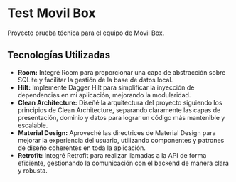 <h1>Test Movil Box</h1>
<p>Proyecto prueba técnica para el equipo de Movil Box.</p>
<h2>Tecnologías Utilizadas</h2> <ul>
        <li><strong>Room:</strong> Integré Room para proporcionar una capa de abstracción sobre SQLite y facilitar la gestión de la base de datos local.</li>
        <li><strong>Hilt:</strong> Implementé Dagger Hilt para simplificar la inyección de dependencias en mi aplicación, mejorando la modularidad.</li>
        <li><strong>Clean Architecture:</strong> Diseñé la arquitectura del proyecto siguiendo los principios de Clean Architecture, separando claramente las capas de presentación, dominio y datos para lograr un código más mantenible y escalable.</li>
        <li><strong>Material Design:</strong> Aproveché las directrices de Material Design para mejorar la experiencia del usuario, utilizando componentes y patrones de diseño coherentes en toda la aplicación.</li>
        <li><strong>Retrofit:</strong> Integré Retrofit para realizar llamadas a la API de forma eficiente, gestionando la comunicación con el backend de manera clara y robusta.</li>
    </ul>

